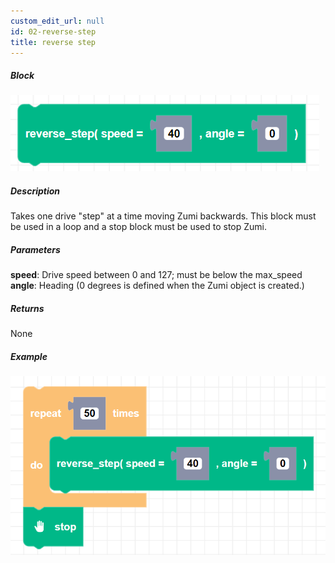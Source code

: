 ```yaml
---
custom_edit_url: null
id: 02-reverse-step
title: reverse step
---
```


##### Block

![reverse step block image](reverse_step.png)

##### Description

Takes one drive "step" at a time moving Zumi backwards. This block must be used in a loop and a stop block must be used to stop Zumi.

##### Parameters

**speed**: Drive speed between 0 and 127; must be below the max_speed <br /> 
**angle**: Heading (0 degrees is defined when the Zumi object is created.)

##### Returns

None

##### Example

![reverse step example](reverse_step_example.png)

